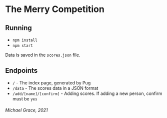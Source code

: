 # The Merry Competition

## Running

-   `npm install`
-   `npm start`

Data is saved in the `scores.json` file.

## Endpoints

-   `/` - The index page, generated by Pug
-   `/data` - The scores data in a JSON format
-   `/add/[name]/[confirm]` - Adding scores. If adding a new person, confirm must be `yes`

###### Michael Grace, 2021
